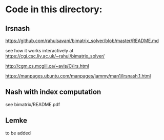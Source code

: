 # Code in this directory:

## lrsnash

https://github.com/rahulsavani/bimatrix_solver/blob/master/README.md

see how it works interactively at
https://cgi.csc.liv.ac.uk/~rahul/bimatrix_solver/

http://cgm.cs.mcgill.ca/~avis/C/lrs.html

https://manpages.ubuntu.com/manpages/jammy/man1/lrsnash.1.html

## Nash with index computation

see bimatrix/README.pdf 

## Lemke

to be added
